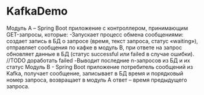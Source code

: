 # KafkaDemo

Модуль А – Spring Boot приложение с контроллером, принимающим GET-запросы, которые:
  -Запускает процесс обмена сообщениями: создает запись в БД о запросе (время, текст запроса, статус «waiting»), отправляет сообщения по кафке в модуль B, при ответе на запрос обновляет данные в БД (статус successful или failed в случае ошибки).
  //TODO доработать failed
  -Выводит последние n-запросов из БД и их статус
Модуль B - Spring Boot приложение потребитель сообщений из Kafka, получает сообщение, записывает в БД время и порядковый номер запроса, возвращает в модуль А ответ – время предыдущего запроса.
